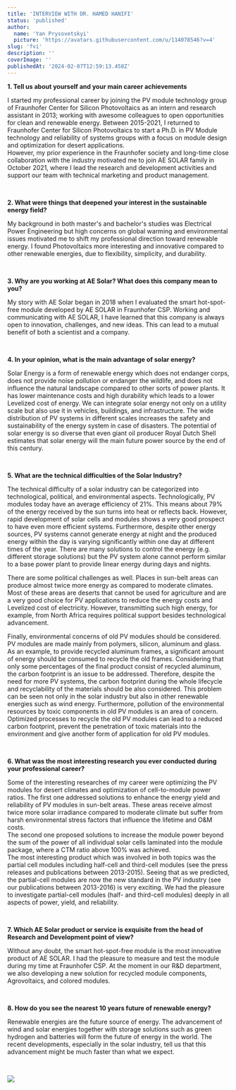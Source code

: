 ```yaml
---
title: 'INTERVIEW WITH DR. HAMED HANIFI'
status: 'published'
author:
  name: 'Yan Prysovetskyi'
  picture: 'https://avatars.githubusercontent.com/u/114078546?v=4'
slug: 'fvi'
description: ''
coverImage: ''
publishedAt: '2024-02-07T12:59:13.458Z'
---
```


**1. Tell us about yourself and your main career achievements**

I started my professional career by joining the PV module technology group of Fraunhofer Center for Silicon Photovoltaics as an intern and research assistant in 2013; working with awesome colleagues to open opportunities for clean and renewable energy. Between 2015-2021, I returned to Fraunhofer Center for Silicon Photovoltaics to start a Ph.D. in PV Module technology and reliability of systems groups with a focus on module design and optimization for desert applications.\
However, my prior experience in the Fraunhofer society and long-time close collaboration with the industry motivated me to join AE SOLAR family in October 2021, where I lead the research and development activities and support our team with technical marketing and product management.

 

**2. What were things that deepened your interest in the sustainable energy field?**

My background in both master's and bachelor's studies was Electrical Power Engineering but high concerns on global warming and environmental issues motivated me to shift my professional direction toward renewable energy. I found Photovoltaics more interesting and innovative compared to other renewable energies, due to flexibility, simplicity, and durability.

 

**3. Why are you working at AE Solar? What does this company mean to you?**

My story with AE Solar began in 2018 when I evaluated the smart hot-spot-free module developed by AE SOLAR in Fraunhofer CSP. Working and communicating with AE SOLAR, I have learned that this company is always open to innovation, challenges, and new ideas. This can lead to a mutual benefit of both a scientist and a company.

 

**4. In your opinion, what is the main advantage of solar energy?**

Solar Energy is a form of renewable energy which does not endanger corps, does not provide noise pollution or endanger the wildlife, and does not influence the natural landscape compared to other sorts of power plants. It has lower maintenance costs and high durability which leads to a lower Levelized cost of energy. We can integrate solar energy not only on a utility scale but also use it in vehicles, buildings, and infrastructure. The wide distribution of PV systems in different scales increases the safety and sustainability of the energy system in case of disasters. The potential of solar energy is so diverse that even giant oil producer Royal Dutch Shell estimates that solar energy will the main future power source by the end of this century.

 

**5. What are the technical difficulties of the Solar Industry?**

The technical difficulty of a solar industry can be categorized into technological, political, and environmental aspects. Technologically, PV modules today have an average efficiency of 21%. This means about 79% of the energy received by the sun turns into heat or reflects back. However, rapid development of solar cells and modules shows a very good prospect to have even more efficient systems. Furthermore, despite other energy sources, PV systems cannot generate energy at night and the produced energy within the day is varying significantly within one day at different times of the year. There are many solutions to control the energy (e.g. different storage solutions) but the PV system alone cannot perform similar to a base power plant to provide linear energy during days and nights.

There are some political challenges as well. Places in sun-belt areas can produce almost twice more energy as compared to moderate climates. Most of these areas are deserts that cannot be used for agriculture and are a very good choice for PV applications to reduce the energy costs and Levelized cost of electricity. However, transmitting such high energy, for example, from North Africa requires political support besides technological advancement.

Finally, environmental concerns of old PV modules should be considered. PV modules are made mainly from polymers, silicon, aluminum and glass. As an example, to provide recycled aluminum frames, a significant amount of energy should be consumed to recycle the old frames. Considering that only some percentages of the final product consist of recycled aluminum, the carbon footprint is an issue to be addressed. Therefore, despite the need for more PV systems, the carbon footprint during the whole lifecycle and recyclability of the materials should be also considered. This problem can be seen not only in the solar industry but also in other renewable energies such as wind energy. Furthermore, pollution of the environmental resources by toxic components in old PV modules is an area of concern. Optimized processes to recycle the old PV modules can lead to a reduced carbon footprint, prevent the penetration of toxic materials into the environment and give another form of application for old PV modules.

 

**6. What was the most interesting research you ever conducted during your professional career?**

Some of the interesting researches of my career were optimizing the PV modules for desert climates and optimization of cell-to-module power ratios. The first one addressed solutions to enhance the energy yield and reliability of PV modules in sun-belt areas. These areas receive almost twice more solar irradiance compared to moderate climate but suffer from harsh environmental stress factors that influence the lifetime and O&M costs.\
The second one proposed solutions to increase the module power beyond the sum of the power of all individual solar cells laminated into the module package, where a CTM ratio above 100% was achieved.\
The most interesting product which was involved in both topics was the partial cell modules including half-cell and third-cell modules (see the press releases and publications between 2013-2015). Seeing that as we predicted, the partial-cell modules are now the new standard in the PV industry (see our publications between 2013-2016) is very exciting. We had the pleasure to investigate partial-cell modules (half- and third-cell modules) deeply in all aspects of power, yield, and reliability.

 

**7. Which AE Solar product or service is exquisite from the head of Research and Development point of view?**

Without any doubt, the smart hot-spot-free module is the most innovative product of AE SOLAR. I had the pleasure to measure and test the module during my time at Fraunhofer CSP. At the moment in our R&D department, we also developing a new solution for recycled module components, Agrovoltaics, and colored modules.

 

**8. How do you see the nearest 10 years future of renewable energy?**

Renewable energies are the future source of energy. The advancement of wind and solar energies together with storage solutions such as green hydrogen and batteries will form the future of energy in the world. The recent developments, especially in the solar industry, tell us that this advancement might be much faster than what we expect.

 

**![](https://ae-solar.com/wp-content/uploads/2022/02/4-2-233x300.png)**